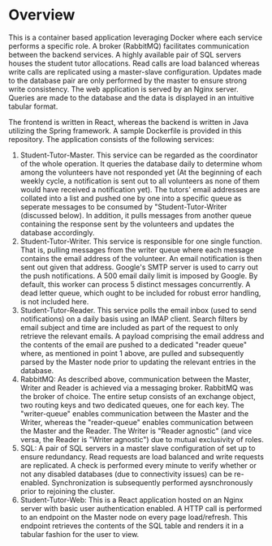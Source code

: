 # Overview

This is a container based application leveraging Docker where each service performs a specific role. A broker (RabbitMQ) facilitates communication between the backend services. A highly available pair of SQL servers houses the student tutor allocations. Read calls are load balanced whereas write calls are replicated using a master-slave configuration. Updates made to the database pair are only performed by the master to ensure strong write consistency. The web application is served by an Nginx server. Queries are made to the database and the data is displayed in an intuitive tabular format.

The frontend is written in React, whereas the backend is written in Java utilizing the Spring framework. A sample Dockerfile is provided in this repository. The application consists of the following services:

1) Student-Tutor-Master. This service can be regarded as the coordinator of the whole operation. It queries the database daily to determine whom among the volunteers have not responded yet (At the beginning of each weekly cycle, a notification is sent out to all volunteers as none of them would have received a notification yet). The tutors' email addresses are collated into a list and pushed one by one into a specific queue as seperate messages to be consumed by "Student-Tutor-Writer (discussed below). In addition, it pulls messages from another queue containing the response sent by the volunteers and updates the database accordingly.
2) Student-Tutor-Writer. This service is responsible for one single function. That is, pulling messages from the writer queue where each message contains the email address of the volunteer. An email notification is then sent out given that address. Google's SMTP server is used to carry out the push notifications. A 500 email daily limit is imposed by Google. By default, this worker can process 5 distinct messages concurrently. A dead letter queue, which ought to be included for robust error handling, is not included here.
3) Student-Tutor-Reader. This service polls the email inbox (used to send notifications) on a daily basis using an IMAP client. Search filters by email subject and time are included as part of the request to only retrieve the relevant emails. A payload comprising the email address and the contents of the email are pushed to a dedicated "reader queue" where, as mentioned in point 1 above, are pulled and subsequently parsed by the Master node prior to updating the relevant entries in the database.
4) RabbitMQ: As described above, communication between the Master, Writer and Reader is achieved via a messaging broker. RabbitMQ was the broker of choice. The entire setup consists of an exchange object, two routing keys and two dedicated queues, one for each key. The "writer-queue" enables communication between the Master and the Writer, whereas the "reader-queue" enables communication between the Master and the Reader. The Writer is "Reader agnostic" (and vice versa, the Reader is "Writer agnostic") due to mutual exclusivity of roles.
5) SQL: A pair of SQL servers in a master slave configuration of set up to ensure redundancy. Read requests are load balanced and write requests are replicated. A check is performed every minute to verify whether or not any disabled databases (due to connectivity issues) can be re-enabled. Synchronization is subsequently performed aysnchronously prior to rejoining the cluster.
6) Student-Tutor-Web: This is a React application hosted on an Nginx server with basic user authentication enabled. A HTTP call is performed to an endpoint on the Master node on every page load/refresh. This endpoint retrieves the contents of the SQL table and renders it in a tabular fashion for the user to view.
